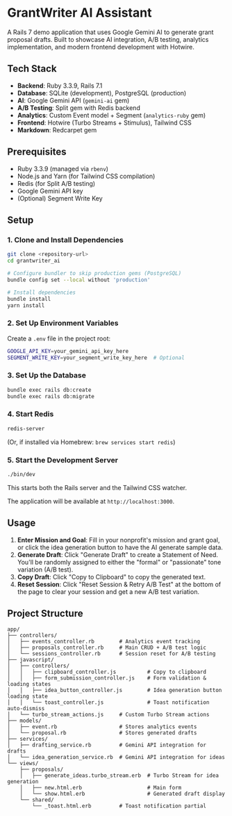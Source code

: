 # GrantWriter AI Assistant

A Rails 7 demo application that uses Google Gemini AI to generate grant proposal drafts. Built to showcase AI integration, A/B testing, analytics implementation, and modern frontend development with Hotwire.

## Tech Stack

- **Backend**: Ruby 3.3.9, Rails 7.1
- **Database**: SQLite (development), PostgreSQL (production)
- **AI**: Google Gemini API (`gemini-ai` gem)
- **A/B Testing**: Split gem with Redis backend
- **Analytics**: Custom Event model + Segment (`analytics-ruby` gem)
- **Frontend**: Hotwire (Turbo Streams + Stimulus), Tailwind CSS
- **Markdown**: Redcarpet gem

## Prerequisites

- Ruby 3.3.9 (managed via `rbenv`)
- Node.js and Yarn (for Tailwind CSS compilation)
- Redis (for Split A/B testing)
- Google Gemini API key
- (Optional) Segment Write Key

## Setup

### 1. Clone and Install Dependencies

```bash
git clone <repository-url>
cd grantwriter_ai

# Configure bundler to skip production gems (PostgreSQL)
bundle config set --local without 'production'

# Install dependencies
bundle install
yarn install
```

### 2. Set Up Environment Variables

Create a `.env` file in the project root:

```bash
GOOGLE_API_KEY=your_gemini_api_key_here
SEGMENT_WRITE_KEY=your_segment_write_key_here  # Optional
```

### 3. Set Up the Database

```bash
bundle exec rails db:create
bundle exec rails db:migrate
```

### 4. Start Redis

```bash
redis-server
```

(Or, if installed via Homebrew: `brew services start redis`)

### 5. Start the Development Server

```bash
./bin/dev
```

This starts both the Rails server and the Tailwind CSS watcher.

The application will be available at `http://localhost:3000`.

## Usage

1. **Enter Mission and Goal**: Fill in your nonprofit's mission and grant goal, or click the idea generation button to have the AI generate sample data.
2. **Generate Draft**: Click "Generate Draft" to create a Statement of Need. You'll be randomly assigned to either the "formal" or "passionate" tone variation (A/B test).
3. **Copy Draft**: Click "Copy to Clipboard" to copy the generated text.
4. **Reset Session**: Click "Reset Session & Retry A/B Test" at the bottom of the page to clear your session and get a new A/B test variation.

## Project Structure

```
app/
├── controllers/
│   ├── events_controller.rb        # Analytics event tracking
│   ├── proposals_controller.rb     # Main CRUD + A/B test logic
│   └── sessions_controller.rb      # Session reset for A/B testing
├── javascript/
│   ├── controllers/
│   │   ├── clipboard_controller.js          # Copy to clipboard
│   │   ├── form_submission_controller.js    # Form validation & loading states
│   │   ├── idea_button_controller.js        # Idea generation button loading state
│   │   └── toast_controller.js              # Toast notification auto-dismiss
│   └── turbo_stream_actions.js     # Custom Turbo Stream actions
├── models/
│   ├── event.rb                    # Stores analytics events
│   └── proposal.rb                 # Stores generated drafts
├── services/
│   ├── drafting_service.rb         # Gemini API integration for drafts
│   └── idea_generation_service.rb  # Gemini API integration for ideas
└── views/
    ├── proposals/
    │   ├── generate_ideas.turbo_stream.erb  # Turbo Stream for idea generation
    │   ├── new.html.erb                     # Main form
    │   └── show.html.erb                    # Generated draft display
    └── shared/
        └── _toast.html.erb         # Toast notification partial
```
